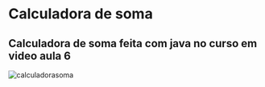 # Calculadora de soma
## Calculadora de soma feita com java no curso em video aula 6

![calculadorasoma](https://user-images.githubusercontent.com/88678265/171783766-b7734eb3-1ff3-43b1-b531-f6579affb78c.png)

